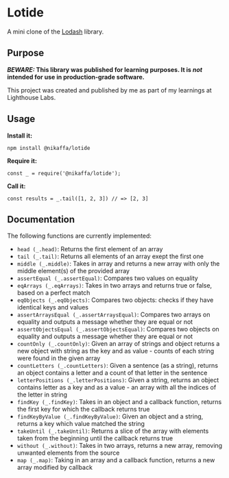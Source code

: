 # Lotide

A mini clone of the [Lodash](https://lodash.com) library.

## Purpose

**_BEWARE:_ This library was published for learning purposes. It is _not_ intended for use in production-grade software.**

This project was created and published by me as part of my learnings at Lighthouse Labs. 

## Usage

**Install it:**

`npm install @nikaffa/lotide`

**Require it:**

`const _ = require('@nikaffa/lotide');`

**Call it:**

`const results = _.tail([1, 2, 3]) // => [2, 3]`

## Documentation

The following functions are currently implemented:

* `head (_.head)`: Returns the first element of an array
* `tail (_.tail)`: Returns all elements of an array exept the first one
* `middle (_.middle)`: Takes in array and returns a new array with only the middle element(s) of the provided array
* `assertEqual (_.assertEqual)`: Compares two values on equality
* `eqArrays (_.eqArrays)`: Takes in two arrays and returns true or false, based on a perfect match
* `eqObjects (_.eqObjects)`: Compares two objects: checks if they have identical keys and values
* `assertArraysEqual (_.assertArraysEqual)`: Compares two arrays on equality and outputs a message whether they are equal or not
* `assertObjectsEqual (_.assertObjectsEqual)`: Compares two objects on equality and outputs a message whether they are equal or not
* `countOnly (_.countOnly)`: Given an array of strings and object returns a new object with string as the key and as value - counts of each string were found in the given array
* `countLetters (_.countLetters)`: Given a sentence (as a string), returns an object contains a letter and a count of that letter in the sentence
* `letterPositions (_.letterPositions)`: Given a string, returns an object contains letter as a key and as a value - an array with all the indices of the letter in string
* `findKey (_.findKey)`: Takes in an object and a callback function, returns the first key for which the callback returns true
* `findKeyByValue (_.findKeyByValue)`: Given an object and a string, returns a key which value matched the string
* `takeUntil (_.takeUntil)`: Returns a slice of the array with elements taken from the beginning until the callback returns true
* `without (_.without)`: Takes in two arrays, returns a new array, removing unwanted elements from the source
* `map (_.map)`: Taking in an array and a callback function, returns a new array modified by callback